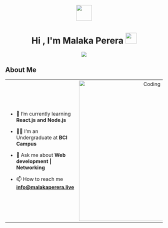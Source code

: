 <p align="center"><picture align="center"><img align="center" src = "https://github.com/7oSkaaa/7oSkaaa/blob/main/Images/about_me.gif?raw=true" width = 50px></picture></p>


<h1 align="center"><b>Hi , I'm Malaka Perera </b><img src="https://media.giphy.com/media/hvRJCLFzcasrR4ia7z/giphy.gif" width="35"></h1>

<p align="center">
  <a href="https://github.com/surajmalaka29">
    <img src="https://readme-typing-svg.demolab.com?font=Consolas&size=28&pause=1200&color=00FF00&center=true&vCenter=true&width=900&height=80&lines=Hi%2C+I%E2%80%99m+Malaka+Perera+%F0%9F%91%8B;I+am+an+Undergraduate+%40+BCI+Campus;Passionate+about+Web+Development+%26+Networking;Music+Lover+%F0%9F%8E%B6+%7C+Traveler+%F0%9F%8C%8D+%7C+Gym+Enthusiast" />
  </a>
</p>
<h2> About Me </h2>
<table align="center">
<tr border="none">
<td width="50%" align="left">
  
- 🌱 I’m currently learning **React.js and Node.js**

- 🧑‍🎓 I’m an Undergraduate at **BCI Campus**

- 💬 Ask me about **Web development | Networking**

- 📫 How to reach me **info@malakaperera.live**
  

</td>
<td width="50%" align="center">

  <img align="center" alt="Coding" width="450" src="https://repository-images.githubusercontent.com/588181932/e36ec678-7984-4cdd-8e4c-a3932772ff8e">

  
  </td>
</tr>
</table>


